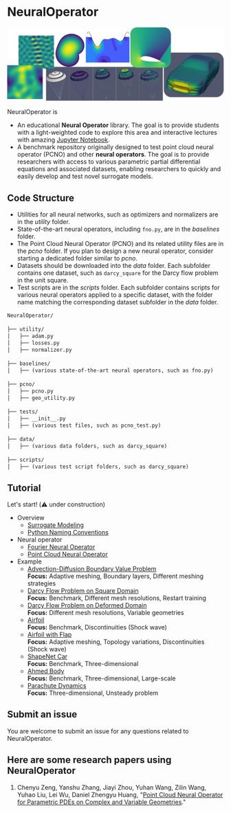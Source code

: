# NeuralOperator

<img src="docs/neural_operator.png" width="800" />

NeuralOperator is

* An educational **Neural Operator** library. 
The goal is to provide students with a light-weighted code to explore this area 
and interactive lectures with amazing [Jupyter Notebook](https://jupyter.org/).
* A benchmark repository originally designed to test point cloud neural operator (PCNO) and other **neural operators**. 
The goal is to provide researchers with access to various parametric partial differential equations and associated datasets, 
enabling researchers to quickly and easily develop and test novel surrogate models.

## Code Structure
* Utilities for all neural networks, such as optimizers and normalizers are in the *utility* folder.
* State-of-the-art neural operators, including `fno.py`, are in the *baselines* folder.
* The Point Cloud Neural Operator (PCNO) and its related utility files are in the *pcno* folder. If you plan to design a new neural operator, consider starting a dedicated folder similar to *pcno*.
* Datasets should be downloaded into the *data* folder. Each subfolder contains one dataset, such as `darcy_square` for the Darcy flow problem in the unit square.
* Test scripts are in the *scripts* folder. Each subfolder contains scripts for various neural operators applied to a specific dataset, with the folder name matching the corresponding dataset subfolder in the *data* folder.

<pre style="white-space: pre-wrap;"><code>NeuralOperator/

├── utility/
│   ├── adam.py
│   ├── losses.py
│   ├── normalizer.py

├── baselines/
│   ├── (various state-of-the-art neural operators, such as fno.py)

├── pcno/
│   ├── pcno.py
│   ├── geo_utility.py

├── tests/
│   ├── __init__.py
│   ├── (various test files, such as pcno_test.py)

├── data/
│   ├── (various data folders, such as darcy_square)

├── scripts/
│   ├── (various test script folders, such as darcy_square)</code></pre>


## Tutorial
Let's start! (⚠️ under construction)



* Overview
    * [Surrogate Modeling](docs/surrogate_modeling.pdf)
    * [Python Naming Conventions](https://peps.python.org/pep-0008/#naming-conventions)
* Neural operator
    * [Fourier Neural Operator](docs/fno.ipynb)
    * [Point Cloud Neural Operator](docs/pcno.ipynb)
* Example
    * [Advection-Diffusion Boundary Value Problem](scripts/adv_diff_bvp/README.md)  
        **Focus:** Adaptive meshing, Boundary layers, Different meshing strategies
    * [Darcy Flow Problem on Square Domain](scripts/darcy_square/README.md)  
        **Focus:** Benchmark, Different mesh resolutions, Restart training
    * [Darcy Flow Problem on Deformed Domain](scripts/deformed_domain_darcy/README.md)  
        **Focus:** Different mesh resolutions, Variable geometries
    * [Airfoil](scripts/airfoil/README.md)  
        **Focus:** Benchmark, Discontinuities (Shock wave)
    * [Airfoil with Flap](scripts/airfoil_flap/README.md)  
        **Focus:** Adaptive meshing, Topology variations, Discontinuities (Shock wave)  
    * [ShapeNet Car](scripts/car_shapenet/README.md)  
        **Focus:** Benchmark, Three-dimensional
    * [Ahmed Body](scripts/ahmed_body/README.md)  
        **Focus:** Benchmark, Three-dimensional, Large-scale
    * [Parachute Dynamics](scripts/parachute/README.md)  
        **Focus:** Three-dimensional, Unsteady problem
      


## Submit an issue
You are welcome to submit an issue for any questions related to NeuralOperator. 

## Here are some research papers using NeuralOperator
1. Chenyu Zeng, Yanshu Zhang, Jiayi Zhou, Yuhan Wang, Zilin Wang, Yuhao Liu, Lei Wu, Daniel Zhengyu Huang, "[Point Cloud Neural Operator for Parametric PDEs on Complex and Variable Geometries](http://arxiv.org/abs/2501.14475)." 



